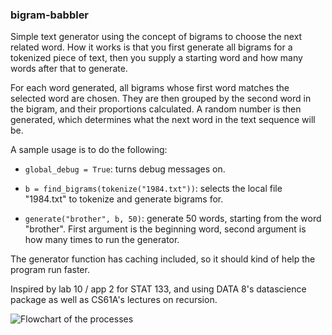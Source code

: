 ### bigram-babbler

Simple text generator using the concept of bigrams to choose the next related word. How it works is that you first generate all bigrams for a tokenized piece of text, then you supply a starting word and how many words after that to generate.

For each word generated, all bigrams whose first word matches the selected word are chosen. They are then grouped by the second word in the bigram, and their proportions calculated. A random number is then generated, which determines what the next word in the text sequence will be.

A sample usage is to do the following:

- ```global_debug = True```: turns debug messages on.

- ```b = find_bigrams(tokenize("1984.txt"))```: selects the local file "1984.txt" to tokenize and generate bigrams for.

- ```generate("brother", b, 50)```: generate 50 words, starting from the word "brother". First argument is the beginning word, second argument is how many times to run the generator.

The generator function has caching included, so it should kind of help the program run faster.

Inspired by lab 10 / app 2 for STAT 133, and using DATA 8's datascience package as well as CS61A's lectures on recursion.

![Flowchart of the processes](/screenshots/diagram.png)
